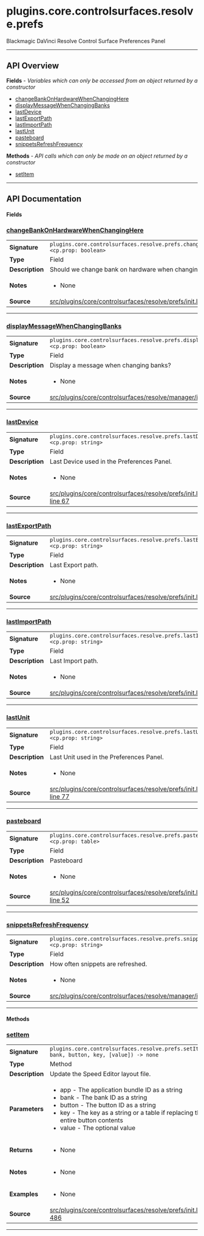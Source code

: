 # plugins.core.controlsurfaces.resolve.prefs

Blackmagic DaVinci Resolve Control Surface Preferences Panel

---

## API Overview
**Fields** - _Variables which can only be accessed from an object returned by a constructor_
 * [changeBankOnHardwareWhenChangingHere](#changebankonhardwarewhenchanginghere)
 * [displayMessageWhenChangingBanks](#displaymessagewhenchangingbanks)
 * [lastDevice](#lastdevice)
 * [lastExportPath](#lastexportpath)
 * [lastImportPath](#lastimportpath)
 * [lastUnit](#lastunit)
 * [pasteboard](#pasteboard)
 * [snippetsRefreshFrequency](#snippetsrefreshfrequency)

**Methods** - _API calls which can only be made on an object returned by a constructor_
 * [setItem](#setitem)


---

## API Documentation

#### Fields


### [changeBankOnHardwareWhenChangingHere](#changebankonhardwarewhenchanginghere)

|                                             |                                                                                     |
| --------------------------------------------|-------------------------------------------------------------------------------------|
| **Signature**                               | `plugins.core.controlsurfaces.resolve.prefs.changeBankOnHardwareWhenChangingHere <cp.prop: boolean>`                                                                    |
| **Type**                                    | Field                                                                     |
| **Description**                             | Should we change bank on hardware when changing in preferences?                                                                     |
| **Notes**                                   | <ul><li>None</li></ul> |
| **Source**                                  | [src/plugins/core/controlsurfaces/resolve/prefs/init.lua line 82](https://github.com/CommandPost/CommandPost/blob/develop/src/plugins/core/controlsurfaces/resolve/prefs/init.lua#L82) |

---


### [displayMessageWhenChangingBanks](#displaymessagewhenchangingbanks)

|                                             |                                                                                     |
| --------------------------------------------|-------------------------------------------------------------------------------------|
| **Signature**                               | `plugins.core.controlsurfaces.resolve.prefs.displayMessageWhenChangingBanks <cp.prop: boolean>`                                                                    |
| **Type**                                    | Field                                                                     |
| **Description**                             | Display a message when changing banks?                                                                     |
| **Notes**                                   | <ul><li>None</li></ul> |
| **Source**                                  | [src/plugins/core/controlsurfaces/resolve/manager/init.lua line 121](https://github.com/CommandPost/CommandPost/blob/develop/src/plugins/core/controlsurfaces/resolve/manager/init.lua#L121) |

---


### [lastDevice](#lastdevice)

|                                             |                                                                                     |
| --------------------------------------------|-------------------------------------------------------------------------------------|
| **Signature**                               | `plugins.core.controlsurfaces.resolve.prefs.lastDevice <cp.prop: string>`                                                                    |
| **Type**                                    | Field                                                                     |
| **Description**                             | Last Device used in the Preferences Panel.                                                                     |
| **Notes**                                   | <ul><li>None</li></ul> |
| **Source**                                  | [src/plugins/core/controlsurfaces/resolve/prefs/init.lua line 67](https://github.com/CommandPost/CommandPost/blob/develop/src/plugins/core/controlsurfaces/resolve/prefs/init.lua#L67) |

---


### [lastExportPath](#lastexportpath)

|                                             |                                                                                     |
| --------------------------------------------|-------------------------------------------------------------------------------------|
| **Signature**                               | `plugins.core.controlsurfaces.resolve.prefs.lastExportPath <cp.prop: string>`                                                                    |
| **Type**                                    | Field                                                                     |
| **Description**                             | Last Export path.                                                                     |
| **Notes**                                   | <ul><li>None</li></ul> |
| **Source**                                  | [src/plugins/core/controlsurfaces/resolve/prefs/init.lua line 57](https://github.com/CommandPost/CommandPost/blob/develop/src/plugins/core/controlsurfaces/resolve/prefs/init.lua#L57) |

---


### [lastImportPath](#lastimportpath)

|                                             |                                                                                     |
| --------------------------------------------|-------------------------------------------------------------------------------------|
| **Signature**                               | `plugins.core.controlsurfaces.resolve.prefs.lastImportPath <cp.prop: string>`                                                                    |
| **Type**                                    | Field                                                                     |
| **Description**                             | Last Import path.                                                                     |
| **Notes**                                   | <ul><li>None</li></ul> |
| **Source**                                  | [src/plugins/core/controlsurfaces/resolve/prefs/init.lua line 62](https://github.com/CommandPost/CommandPost/blob/develop/src/plugins/core/controlsurfaces/resolve/prefs/init.lua#L62) |

---


### [lastUnit](#lastunit)

|                                             |                                                                                     |
| --------------------------------------------|-------------------------------------------------------------------------------------|
| **Signature**                               | `plugins.core.controlsurfaces.resolve.prefs.lastUnit <cp.prop: string>`                                                                    |
| **Type**                                    | Field                                                                     |
| **Description**                             | Last Unit used in the Preferences Panel.                                                                     |
| **Notes**                                   | <ul><li>None</li></ul> |
| **Source**                                  | [src/plugins/core/controlsurfaces/resolve/prefs/init.lua line 77](https://github.com/CommandPost/CommandPost/blob/develop/src/plugins/core/controlsurfaces/resolve/prefs/init.lua#L77) |

---


### [pasteboard](#pasteboard)

|                                             |                                                                                     |
| --------------------------------------------|-------------------------------------------------------------------------------------|
| **Signature**                               | `plugins.core.controlsurfaces.resolve.prefs.pasteboard <cp.prop: table>`                                                                    |
| **Type**                                    | Field                                                                     |
| **Description**                             | Pasteboard                                                                     |
| **Notes**                                   | <ul><li>None</li></ul> |
| **Source**                                  | [src/plugins/core/controlsurfaces/resolve/prefs/init.lua line 52](https://github.com/CommandPost/CommandPost/blob/develop/src/plugins/core/controlsurfaces/resolve/prefs/init.lua#L52) |

---


### [snippetsRefreshFrequency](#snippetsrefreshfrequency)

|                                             |                                                                                     |
| --------------------------------------------|-------------------------------------------------------------------------------------|
| **Signature**                               | `plugins.core.controlsurfaces.resolve.prefs.snippetsRefreshFrequency <cp.prop: string>`                                                                    |
| **Type**                                    | Field                                                                     |
| **Description**                             | How often snippets are refreshed.                                                                     |
| **Notes**                                   | <ul><li>None</li></ul> |
| **Source**                                  | [src/plugins/core/controlsurfaces/resolve/manager/init.lua line 126](https://github.com/CommandPost/CommandPost/blob/develop/src/plugins/core/controlsurfaces/resolve/manager/init.lua#L126) |

---

#### Methods


### [setItem](#setitem)

|                                             |                                                                                     |
| --------------------------------------------|-------------------------------------------------------------------------------------|
| **Signature**                               | `plugins.core.controlsurfaces.resolve.prefs.setItem(app, bank, button, key, [value]) -> none`                                                                    |
| **Type**                                    | Method                                                                     |
| **Description**                             | Update the Speed Editor layout file.                                                                     |
| **Parameters**                              | <ul><li>app - The application bundle ID as a string</li><li>bank - The bank ID as a string</li><li>button - The button ID as a string</li><li>key - The key as a string or a table if replacing the entire button contents</li><li>value - The optional value</li></ul> |
| **Returns**                                 | <ul><li>None</li></ul>          |
| **Notes**                                   | <ul><li>None</li></ul> |
| **Examples**                                | <ul><li>None</li></ul> |
| **Source**                                  | [src/plugins/core/controlsurfaces/resolve/prefs/init.lua line 486](https://github.com/CommandPost/CommandPost/blob/develop/src/plugins/core/controlsurfaces/resolve/prefs/init.lua#L486) |

---

